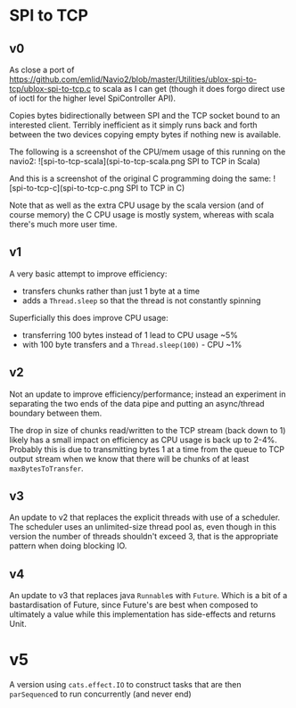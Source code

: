 # SPI to TCP

## v0

As close a port of https://github.com/emlid/Navio2/blob/master/Utilities/ublox-spi-to-tcp/ublox-spi-to-tcp.c to scala as I can get (though it does forgo direct use of ioctl for the higher level SpiController API).

Copies bytes bidirectionally between SPI and the TCP socket bound to an interested client. Terribly inefficient as it simply runs back and forth between the two devices copying empty bytes if nothing new is available.

The following is a screenshot of the CPU/mem usage of this running on the navio2:
![spi-to-tcp-scala](spi-to-tcp-scala.png SPI to TCP in Scala)

And this is a screenshot of the original C programming doing the same:
![spi-to-tcp-c](spi-to-tcp-c.png SPI to TCP in C)

Note that as well as the extra CPU usage by the scala version (and of course memory) the C CPU usage is mostly system, whereas with scala there's much more user time.

## v1

A very basic attempt to improve efficiency:
* transfers chunks rather than just 1 byte at a time
* adds a `Thread.sleep` so that the thread is not constantly spinning

Superficially this does improve CPU usage:
* transferring 100 bytes instead of 1 lead to CPU usage ~5%
* with 100 byte transfers and a `Thread.sleep(100)` - CPU ~1%

## v2

Not an update to improve efficiency/performance; instead an experiment in separating the two ends of the data pipe and putting an async/thread boundary between them.

The drop in size of chunks read/written to the TCP stream (back down to 1) likely has a small impact on efficiency as CPU usage is back up to 2-4%. Probably this is due to transmitting bytes 1 at a time from the queue to TCP output stream when we know that there will be chunks of at least `maxBytesToTransfer`.

## v3

An update to v2 that replaces the explicit threads with use of a scheduler. The scheduler uses an unlimited-size thread pool as, even though in this version the number of threads shouldn't exceed 3, that is the appropriate pattern when doing blocking IO.

## v4

An update to v3 that replaces java `Runnable`s with `Future`. Which is a bit of a bastardisation of Future, since Future's are best when composed to ultimately a value while this implementation has side-effects and returns Unit.

# v5

A version using `cats.effect.IO` to construct tasks that are then `parSequence`d to run concurrently (and never end)
